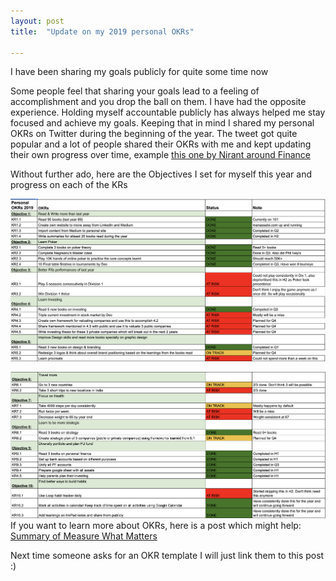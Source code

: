 ```yaml
---
layout: post
title:  "Update on my 2019 personal OKRs"

---
```

I have been sharing my goals publicly for quite some time now

Some people feel that sharing your goals lead to a feeling of accomplishment and you drop the ball on them. I have had the opposite experience. Holding myself accountable publicly has always helped me stay focused and achieve my goals. Keeping that in mind I shared my personal OKRs on Twitter during the beginning of the year. The tweet got quite popular and a lot of people shared their OKRs with me and kept updating their own progress over time, example [this one by Nirant around Finance](https://twitter.com/NirantK/status/1189882367860707331)

Without further ado, here are the Objectives I set for myself this year and progress on each of the KRs

![Personal OKRs 2019 part 1](/assets/img/OKRs1_2019.png)

![Personal OKRs 2019 part 2](/assets/img/OKRs2_2019.png)
If you want to learn more about OKRs, here is a post which might help: [Summary of Measure What Matters](https://manassaloi.com/booksummaries/2016/03/02/measure-what-matters-doerr.html)

Next time someone asks for an OKR template I will just link them to this post :)

